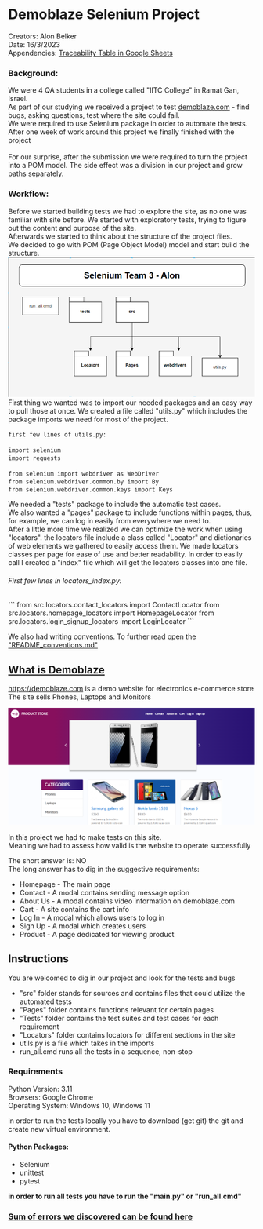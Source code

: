 # Demoblaze Selenium Project
Creators: Alon Belker \
Date: 16/3/2023 \
Appendencies: [Traceability Table in Google Sheets](https://docs.google.com/spreadsheets/d/1VvUd2FPTsDQSyj9s7KK2liYoMto5XbzG_3cb7UyAajo/edit?usp=sharing)

### Background:
We were 4 QA students in a college called "IITC College" in Ramat Gan, Israel. <br>
As part of our studying we received a project to test [demoblaze.com](https://demoblaze.com) - find bugs, asking questions, test where the site could fail. <br>
We were required to use Selenium package in order to automate the tests. \
After one week of work around this project we finally finished with the project 
<br>
<br>
For our surprise, after the submission we were required to turn the project into a POM model. The side effect was a division in our project and grow paths separately.


### Workflow:
Before we started building tests we had to explore the site, as no one was familiar with site before. We started with exploratory tests, trying to figure out the content and purpose of the site. <br>
Afterwards we started to think about the structure of the project files. \
We decided to go with POM (Page Object Model) model and start build the structure. \
![UML](media/UML.png)
First thing we wanted was to import our needed packages and an easy way to pull those at once. We created a file called "utils.py" which includes the package imports we need for most of the project.
```
first few lines of utils.py: 

import selenium
import requests

from selenium import webdriver as WebDriver
from selenium.webdriver.common.by import By
from selenium.webdriver.common.keys import Keys
```
We needed a "tests" package to include the automatic test cases. \
We also wanted a "pages" package to include functions within pages, thus, for example, we can log in easily from everywhere we need to. \
After a little more time we realized we can optimize the work when using "locators". the locators file include a class called "Locator" and dictionaries of web elements we gathered to easily access them.
We made locators classes per page for ease of use and better readability.
In order to easily call I created a "index" file which will get the locators classes into one file.
<br>
<h6> First few lines in locators_index.py:</h6>
```
from src.locators.contact_locators import ContactLocator
from src.locators.homepage_locators import HomepageLocator
from src.locators.login_signup_locators import LoginLocator
```

We also had writing conventions. To further read open the ["README_conventions.md"](https://github.com/VSciFlight/selenium_team_3/blob/main/README_conventions.md)


## [What is Demoblaze](https://demoblaze.com/)
<https://demoblaze.com> is a demo website for electronics e-commerce store \
The site sells Phones, Laptops and Monitors

![Demoblaze Homepage](/media/site_main_page.png "Demoblaze Homepage")

In this project we had to make tests on this site. \
Meaning we had to assess how valid is the website to operate successfully 

The short answer is: NO \
The long answer has to dig in the suggestive requirements:
* Homepage - The main page
* Contact - A modal contains sending message option
* About Us - A modal contains video information on demoblaze.com
* Cart - A site contains the cart info
* Log In - A modal which allows users to log in
* Sign Up - A modal which creates users
* Product - A page dedicated for viewing product

## Instructions
You are welcomed to dig in our project and look for the tests and bugs 
* "src" folder stands for sources and contains files that could utilize the automated tests
* "Pages" folder contains functions relevant for certain pages 
* "Tests" folder contains the test suites and test cases for each requirement 
* "Locators" folder contains locators for different sections in the site
* utils.py is a file which takes in the imports 
* run_all.cmd runs all the tests in a sequence, non-stop

<h3>Requirements</h3>
Python Version: 3.11 <br>
Browsers: Google Chrome <br>
Operating System: Windows 10, Windows 11 <br>

in order to run the tests locally you have to download (get git) the git and create new virtual environment. <br>

#### Python Packages:
<ul>
    <li>Selenium</li>
    <li>unittest</li>
    <li>pytest</li>
</ul>

**in order to run all tests you have to run the "main.py" or "run_all.cmd"**
### [Sum of errors we discovered can be found here](/bugs_hall.md)

